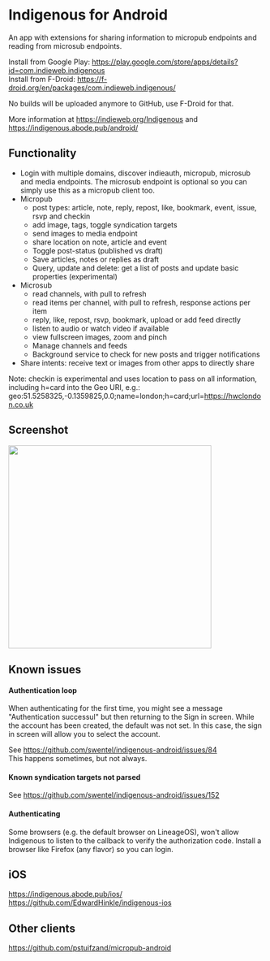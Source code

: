 # Indigenous for Android

An app with extensions for sharing information to micropub endpoints and reading from microsub endpoints.

Install from Google Play: https://play.google.com/store/apps/details?id=com.indieweb.indigenous  
Install from F-Droid: https://f-droid.org/en/packages/com.indieweb.indigenous/

No builds will be uploaded anymore to GitHub, use F-Droid for that.

More information at https://indieweb.org/Indigenous and https://indigenous.abode.pub/android/

## Functionality

- Login with multiple domains, discover indieauth, micropub, microsub and media endpoints.
  The microsub endpoint is optional so you can simply use this as a micropub 
  client too.
- Micropub
  - post types: article, note, reply, repost, like, bookmark, event, issue, rsvp and checkin
  - add image, tags, toggle syndication targets
  - send images to media endpoint
  - share location on note, article and event
  - Toggle post-status (published vs draft)
  - Save articles, notes or replies as draft
  - Query, update and delete: get a list of posts and update basic properties (experimental)
- Microsub
  - read channels, with pull to refresh
  - read items per channel, with pull to refresh, response actions per item
  - reply, like, repost, rsvp, bookmark, upload or add feed directly
  - listen to audio or watch video if available 
  - view fullscreen images, zoom and pinch
  - Manage channels and feeds
  - Background service to check for new posts and trigger notifications
- Share intents: receive text or images from other apps to directly share

Note: checkin is experimental and uses location to pass on all information, including h=card into
the Geo URI, e.g.: geo:51.5258325,-0.1359825,0.0;name=london;h=card;url=https://hwclondon.co.uk

## Screenshot

<img src="https://realize.be/sites/default/files/2019-02/1550590120900.jpg" width="400" />

## Known issues

#### Authentication loop

When authenticating for the first time, you might see a message "Authentication successul" but then
returning to the Sign in screen. While the account has been created, the default was not set. In
this case, the sign in screen will allow you to select the account.

See https://github.com/swentel/indigenous-android/issues/84  
This happens sometimes, but not always.

#### Known syndication targets not parsed

See https://github.com/swentel/indigenous-android/issues/152

#### Authenticating

Some browsers (e.g. the default browser on LineageOS), won't allow Indigenous to listen to the callback
to verify the authorization code. Install a browser like Firefox (any flavor) so you can login.

## iOS

https://indigenous.abode.pub/ios/  
https://github.com/EdwardHinkle/indigenous-ios

## Other clients

https://github.com/pstuifzand/micropub-android
